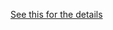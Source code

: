 [See this for the details](https://docs.google.com/document/d/1isgcjzvutys1Gl7LNJu01EL1oFB4t5vf3ykg8j0o7Vs)
